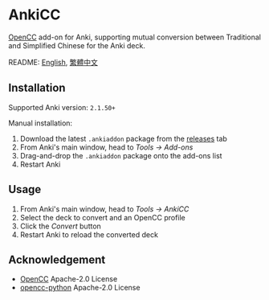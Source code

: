 # AnkiCC

[OpenCC](https://github.com/BYVoid/OpenCC) add-on for Anki, supporting mutual conversion between Traditional and Simplified Chinese for the Anki deck.

README: [English](https://github.com/kaiiiz/AnkiCC/blob/main/README.en.md), [繁體中文](https://github.com/kaiiiz/AnkiCC/blob/main/README.md)

## Installation

Supported Anki version: `2.1.50+`

Manual installation:

1. Download the latest `.ankiaddon` package from the [releases](https://github.com/kaiiiz/AnkiCC/releases) tab
2. From Anki's main window, head to _Tools → Add-ons_
3. Drag-and-drop the `.ankiaddon` package onto the add-ons list
4. Restart Anki

## Usage

1. From Anki's main window, head to _Tools → AnkiCC_
2. Select the deck to convert and an OpenCC profile
3. Click the _Convert_ button
4. Restart Anki to reload the converted deck

## Acknowledgement

- [OpenCC](https://github.com/BYVoid/OpenCC) Apache-2.0 License
- [opencc-python](https://github.com/yichen0831/opencc-python) Apache-2.0 License

